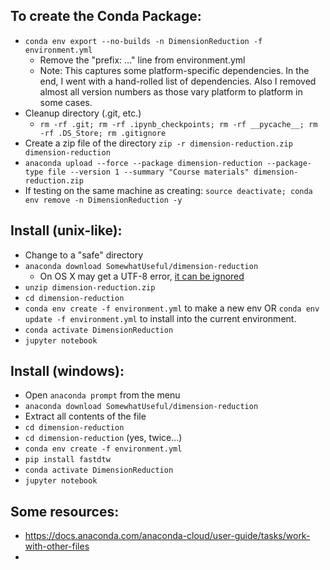 ## To create the Conda Package:

* `conda env export --no-builds -n DimensionReduction -f environment.yml`
  * Remove the "prefix: ..." line from environment.yml
  * Note: This captures some platform-specific dependencies.  In the end,
    I went with a hand-rolled list of dependencies.  Also I removed almost all
    version numbers as those vary platform to platform in some cases.
* Cleanup directory (.git, etc.) 
   * `rm -rf .git; rm -rf .ipynb_checkpoints; rm -rf __pycache__; rm -rf .DS_Store; rm .gitignore`
* Create a zip file of the directory `zip -r dimension-reduction.zip dimension-reduction`
* `anaconda upload --force --package dimension-reduction --package-type file --version 1 --summary "Course materials" dimension-reduction.zip`
* If testing on the same machine as creating: `source deactivate; conda env remove -n DimensionReduction -y`


## Install (unix-like):

* Change to a "safe" directory
* `anaconda download SomewhatUseful/dimension-reduction`
   * On OS X may get a UTF-8 error, [it can be ignored](https://conda.io/docs/user-guide/troubleshooting.html)
* `unzip dimension-reduction.zip`
* `cd dimension-reduction`
* `conda env create -f environment.yml` to make a new env OR `conda env update -f environment.yml` to
  install into the current environment.
* `conda activate DimensionReduction`
* `jupyter notebook`

## Install (windows):

* Open `anaconda prompt` from the menu
* `anaconda download SomewhatUseful/dimension-reduction`
* Extract all contents of the file
* `cd dimension-reduction`
* `cd dimension-reduction` (yes, twice...)
* `conda env create -f environment.yml`
* `pip install fastdtw`
* `conda activate DimensionReduction`
* `jupyter notebook`

## Some resources:
* https://docs.anaconda.com/anaconda-cloud/user-guide/tasks/work-with-other-files
* 
